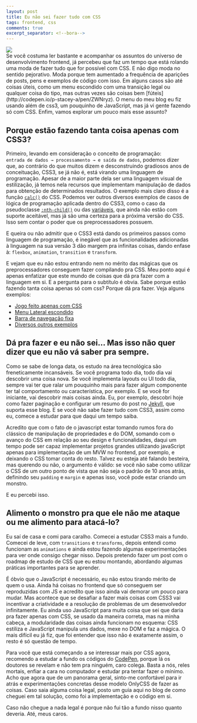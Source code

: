 ```yaml
---
layout: post
title: Eu não sei fazer tudo com CSS
tags: frontend, css
comments: true
excerpt_separator: <!--bora-->
---
```

<div class="post-img-container">
	<img class="post-img" src="http://16102-presscdn-0-48.pagely.netdna-cdn.com/wp-content/uploads/2014/12/css3_2.jpg"/>
</div>
Se você costuma ler bastante e acompanhar os assuntos do universo de desenvolvimento frontend, já percebeu que faz um tempo que está rolando uma moda de fazer tudo que for possível com CSS. E não digo moda no sentido pejorativo. Moda porque tem aumentado a frequência de aparições de posts, pens e exemplos de código com isso. Em alguns casos são até coisas úteis, como um menu escondido com uma transição legal ou qualquer coisa do tipo, mas outras vezes são coisas bem [fúteis](http://codepen.io/p-stacey-a/pen/ZWNryz). O  menu do meu blog eu fiz usando além de css3, um pouquinho de JavaScript, mas já vi gente fazendo só com CSS. Enfim, vamos explorar um pouco mais esse assunto?
<!--bora-->

## Porque estão fazendo tanta coisa apenas com CSS3?

Primeiro, levando em consideração o conceito de programação: <code> entrada de dados &#8594; processamento &#8594; e saída de dados</code>, podemos dizer que, ao contrário do que muitos dizem e desconstruindo gradiosos anos de conceituação, CSS3, se já não é, está virando uma linguagem de programação. Apesar de a maior parte dela ser uma linguagem visual de estilização, já temos nela recursos que implementam manipulação de dados para obtenção de determinados resultados. O exemplo mais claro disso é a função <a href="https://developer.mozilla.org/pt-BR/docs/Web/CSS/calc"><code>calc()</code></a> do CSS. Podemos ver outros diversos exemplos de casos de lógica de programação aplicada dentro do CSS3, como o caso da pseudoclasse <code class="language-css"><a href="https://developer.mozilla.org/pt-BR/docs/Web/CSS/:nth-child">:nth-child()</a></code> ou das [variáveis](https://developer.mozilla.org/pt-BR/docs/Web/CSS/Using_CSS_variables), que ainda não estão com suporte aceitável, mas já são uma certeza para a próxima versão do CSS. Isso sem contar o poder que os preprocessadores possuem.

E queira ou não admitir que o CSS3 está dando os primeiros passos como linguagem de programação, é inegável que as funcionalidades adicionadas à linguagem na sua versão 3 dão margem pra infinitas coisas, dando enfase à: <code>flexbox</code>, <code>animation</code>, <code>transition</code> e <code>transform</code>. 

E vejam que eu não estou entrando nem no mérito das mágicas que os preprocessadores conseguem fazer compilando pra CSS. Meu ponto aqui é apenas enfatizar que este mundo de coisas que dá pra fazer com a linguagem em si. E a pergunta para o subtítulo é obvia. Sabe porque estão fazendo tanta coisa apenas só com css? Porque dá pra fazer. Veja alguns exemplos:

- [Jogo feito apenas com CSS](http://codepen.io/i0z/pen/mFLCw)
- [Menu Lateral escondido](http://codepen.io/Twikito/pen/zGdqVO)
- [Barra de navegação fixa](http://codepen.io/Haru89ka/pen/jPbVWZ)
- [Diversos outros exemplos](http://codepen.io/search/pens?q=only+css&limit=all&type=type-pens)

## Dá pra fazer e eu não sei... Mas isso não quer dizer que eu não vá saber pra sempre.

Como se sabe de longa data, os estudo na área tecnológica são freneticamente incansáveis. Se você programa todo dia, todo dia vai descobrir uma coisa nova. Se você implementa layouts ou UI todo dia, sempre vai ter que ralar um pouquinho mais para fazer algum componente ter tal comportamento ou característica, por exemplo. E se você for iniciante, vai descobrir mais coisas ainda. Eu, por exemplo, descobri hoje como fazer paginação e configurar um resumo do post no <a href="https://jekyllrb.com/">Jekyll</a>, que suporta esse blog. E se você não sabe fazer tudo com CSS3, assim como eu, comece a estudar para que daqui um tempo saiba.

Acredito que com o fato de o javascript estar tomando rumos fora do clássico de manipulação de propriedades e do DOM, somando com o avanço do CSS em relação ao seu design e funcionalidades, daqui um tempo pode ser capaz implementar projetos grandes utilizando javaScript apenas para implementação de um MVW no frontend, por exemplo, e deixando o CSS tomar conta do resto. Talvez eu esteja até falando besteira, mas querendo ou não, o argumento é válido: se você não sabe como utilizar o CSS de um outro ponto de vista que não seja o padrão de 10 anos atrás, definindo seu <code>padding</code> e <code>margin</code> e apenas isso, você pode estar criando um monstro.

E eu percebi isso. 

## Alimento o monstro pra que ele não me ataque ou me alimento para atacá-lo?

Eu saí de casa e comi para caralho. Comecei a estudar CSS3 mais a fundo. Comecei de leve, com <code>transitions</code> e <code>transforms</code>, depois entendi como funcionam as <code>animations</code> e ainda estou fazendo algumas experimentações para ver onde consigo chegar nisso. Depois pretendo fazer um post com o roadmap de estudo de CSS que eu estou montando, abordando algumas práticas importantes para se aprender. 

É óbvio que o JavaScript é necessário, eu não estou tirando mérito de quem o usa. Ainda há coisas no frontend que só conseguem ser reproduzidas com JS e acredito que isso ainda vai demorar um pouco para mudar. Mas acontece que se desafiar a fazer mais coisas com CSS3 vai incentivar a criatividade e a resolução de problemas de um desenvolvedor infinitamente. Eu ainda uso JavaScript para muita coisa que sei que daria pra fazer apenas com CSS, se usado da maneira correta, mas na minha cabeça, a modularidade das coisas ainda funcionam no esquema: CSS estiliza e JavaScript manipula uns dados, mexe no DOM e faz a mágica. O mais difícil eu já fiz, que foi entender que isso não é exatamente assim, o resto é só questão de tempo.

 Para você que está começando a se interessar mais por CSS agora, recomendo a estudar a fundo os códigos do [CodePen](http://codepen.io), porque lá os doutores se revelam e não tem pra ninguém, caro colega. Basta a nós, reles mortais, enfiar a cara no computador e estudar pra tentar fazer o mínimo. Acho que agora que de um panorama geral, sinto-me confortável para ir atrás e experimentações concretas desse modelo OnlyCSS de fazer as coisas. Caso saia alguma coisa legal, posto um guia aqui no blog de como cheguei em tal solução, como foi a implementação e o código em si. 

 Caso não chegue a nada legal é porque não fui tão a fundo nisso quanto deveria. Até, meus caros.





